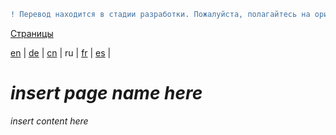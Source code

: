 ```diff
! Перевод находится в стадии разработки. Пожалуйста, полагайтесь на оригинальную версию на английском языке.
```

[Страницы](https://github.com/syncloud/docs/blob/master/ru/index.md#Страницы)

[en](https://github.com/syncloud/platform/wiki/Upgrade) | 
[de](https://github.com/syncloud/docs/blob/master/de/content/Upgrade.md) | 
[cn](https://github.com/syncloud/docs/blob/master/cn/content/Upgrade.md) | 
ru | 
[fr](https://github.com/syncloud/docs/blob/master/fr/content/Upgrade.md) | 
[es](https://github.com/syncloud/docs/blob/master/es/content/Upgrade.md) | 

# *insert page name here*

*insert content here*
